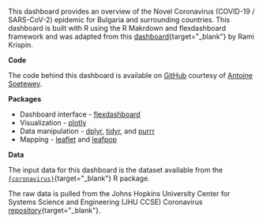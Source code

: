 This dashboard provides an overview of the Novel Coronavirus (COVID-19 / SARS-CoV-2) epidemic for Bulgaria and surrounding countries. This dashboard is built with R using the R Makrdown and flexdashboard framework and was adapted from this [dashboard](https://ramikrispin.github.io/coronavirus_dashboard/){target="_blank"} by Rami Krispin.

**Code**

The code behind this dashboard is available on [GitHub](https://github.com/Met0o/COVID) courtesy of [Antoine Soetewey](https://github.com/AntoineSoetewey).

**Packages**

* Dashboard interface - [flexdashboard](https://rmarkdown.rstudio.com/flexdashboard/) 
* Visualization - [plotly](https://plot.ly/r/)
* Data manipulation - [dplyr](https://dplyr.tidyverse.org/), [tidyr](https://tidyr.tidyverse.org/), and [purrr](https://purrr.tidyverse.org/)
* Mapping - [leaflet](https://rstudio.github.io/leaflet/) and [leafpop](https://github.com/r-spatial/leafpop)

**Data**

The input data for this dashboard is the dataset available from the [`{coronavirus}`](https://github.com/RamiKrispin/coronavirus){target="_blank"} R package.

The raw data is pulled from the Johns Hopkins University Center for Systems Science and Engineering (JHU CCSE) Coronavirus [repository](https://github.com/RamiKrispin/coronavirus-csv){target="_blank"}.
